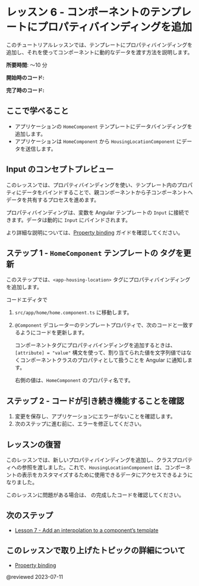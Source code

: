 # レッスン 6 - コンポーネントのテンプレートにプロパティバインディングを追加

このチュートリアルレッスンでは、テンプレートにプロパティバインディングを追加し、それを使ってコンポーネントに動的なデータを渡す方法を説明します。

**所要時間**: 〜10 分

**開始時のコード:** <live-example name="first-app-lesson-05"></live-example>

**完了時のコード:** <live-example name="first-app-lesson-06"></live-example>

## ここで学べること

*  アプリケーションの `HomeComponent` テンプレートにデータバインディングを追加します。
*  アプリケーションは `HomeComponent` から `HousingLocationComponent` にデータを送信します。

## Input のコンセプトプレビュー
このレッスンでは、プロパティバインディングを使い、テンプレート内のプロパティにデータをバインドすることで、親コンポーネントから子コンポーネントへデータを共有するプロセスを進めます。

プロパティバインディングは、変数を Angular テンプレートの `Input` に接続できます。データは動的に `Input` にバインドされます。

より詳細な説明については、[Property binding](guide/property-binding) ガイドを確認してください。

## ステップ 1 - `HomeComponent` テンプレートの <app-housing-location> タグを更新
このステップでは、`<app-housing-location>` タグにプロパティバインディングを追加します。

コードエディタで
1.  `src/app/home/home.component.ts` に移動します。
1.  `@Component` デコレーターのテンプレートプロパティで、次のコードと一致するようにコードを更新します。
    <code-example header="Add housingLocation property binding" path="first-app-lesson-06/src/app/home/home.component.ts" region="add-property-binding"></code-example>

    コンポーネントタグにプロパティバインディングを追加するときは、`[attribute] = "value"` 構文を使って、割り当てられた値を文字列値ではなくコンポーネントクラスのプロパティとして扱うことを Angular に通知します。

    右側の値は、`HomeComponent` のプロパティ名です。

## ステップ 2 - コードが引き続き機能することを確認
1.  変更を保存し、アプリケーションにエラーがないことを確認します。
1.  次のステップに進む前に、エラーを修正してください。

## レッスンの復習

このレッスンでは、新しいプロパティバインディングを追加し、クラスプロパティへの参照を渡しました。これで、`HousingLocationComponent` は、コンポーネントの表示をカスタマイズするために使用できるデータにアクセスできるようになりました。

このレッスンに問題がある場合は、<live-example></live-example> の完成したコードを確認してください。

## 次のステップ

* [Lesson 7 - Add an interpolation to a component’s template](tutorial/first-app/first-app-lesson-07)

## このレッスンで取り上げたトピックの詳細について
* [Property binding](guide/property-binding)

@reviewed 2023-07-11